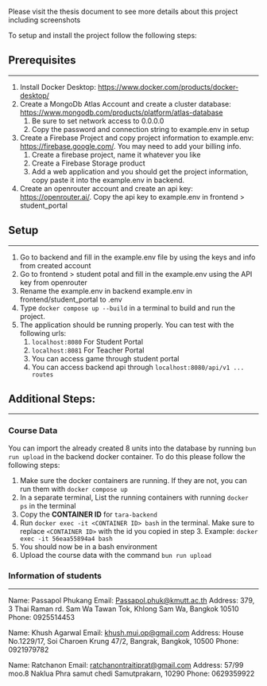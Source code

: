 Please visit the thesis document to see more details about this project including screenshots

To setup and install the project follow the following steps:

## Prerequisites
---
1. Install Docker Desktop: https://www.docker.com/products/docker-desktop/
2. Create a MongoDb Atlas Account and create a cluster database: https://www.mongodb.com/products/platform/atlas-database
	1. Be sure to set network access to 0.0.0.0
	2. Copy the password and connection string to example.env in setup
3. Create a Firebase Project and copy project information to example.env: https://firebase.google.com/. You may need to add your billing info.
	1. Create a firebase project, name it whatever you like
	2. Create a Firebase Storage product
	3. Add a web application and you should get the project information, copy paste it into the example.env in backend.
4. Create an openrouter account and create an api key: https://openrouter.ai/. Copy the api key to example.env in frontend > student_portal



## Setup
---
1. Go to backend and fill in the example.env file by using the keys and info from created account
2. Go to frontend > student potal and fill in the example.env using the API key from openrouter
3. Rename the example.env in backend example.env in frontend/student_portal to .env
4. Type `docker compose up --build` in a terminal to build and run the project.
5. The application should be running properly. You can test with the following urls:
	1. `localhost:8080` For Student Portal
	2. `localhost:8081` For Teacher Portal
	3. You can access game through student portal
	4. You can access backend api through `localhost:8080/api/v1 ... routes`

## Additional Steps:
---
### Course Data

You can import the already created 8 units into the database by running `bun run upload` in the backend docker container. To do this please follow the following steps:

1. Make sure the docker containers are running. If they are not, you can run them with `docker compose up`
2. In a separate terminal, List the running containers with running `docker ps` in the terminal
3. Copy the **CONTAINER ID** for `tara-backend`
4. Run `docker exec -it <CONTAINER ID> bash` in the terminal. Make sure to replace `<CONTAINER ID>` with the id you copied in step 3. Example: `docker exec -it 56eaa55894a4 bash`
5. You should now be in a bash environment
6. Upload the course data with the command `bun run upload`

### Information of students
---
Name: Passapol Phukang
Email: Passapol.phuk@kmutt.ac.th 
Address: 379, 3 Thai Raman rd. Sam Wa Tawan Tok, Khlong Sam Wa, Bangkok 10510 
Phone: 0925514453

Name: Khush Agarwal
Email: khush.mui.op@gmail.com
Address: House No.1229/17, Soi Charoen Krung 47/2, Bangrak, Bangkok, 10500
Phone: 0921979782

Name: Ratchanon 
Email: ratchanontraitiprat@gmail.com
Address: 57/99 moo.8 Naklua Phra samut chedi Samutprakarn, 10290
Phone: 0629359922
